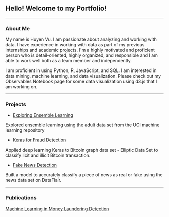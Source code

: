 ## Hello! Welcome to my Portfolio!
---

### About Me

My name is Huyen Vu. I am passionate about analyzing and working with data. I have experience in working with data as part of my previous internships and academic projects. I'm a highly motivated and proficient person who is detail-oriented, highly organized, and responsible and I am able to work well both as a team member and independently.

I am proficient in using Python, R, JavaScript, and SQL. I am interested in data mining, machine learning, and data visualization. Please check out my Observables Notebook page for some data visualization using d3.js that I am working on. 

---
### Projects

- [Exploring Ensemble Learning](https://github.com/hvu15/explore-ensemble-learning/blob/master/ensemble_learning.ipynb)

Explored ensemble learning using the adult data set from the UCI machine learning repository

- [Keras for Fraud Detection](https://github.com/hvu15/Keras-for-fraud-detection/blob/master/AML_EllipticDataSet.ipynb)

Applied deep learning Keras to Bitcoin graph data set - Elliptic Data Set to classify licit and illicit Bitcoin transaction.

- [Fake News Detection](https://github.com/hvu15/fake-news-detection)

Built a model to accurately classify a piece of news as real or fake using the news data set on DataFlair.

---
### Publications

[Machine Learning in Money Laundering Detection](https://www.researchgate.net/publication/341277472_Proceedings_of_the_Third_Annual_Great_Lakes_Data_Science_Symposium)
